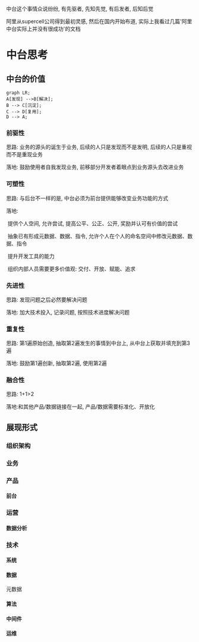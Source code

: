 中台这个事情众说纷纷, 有先驱者, 先知先觉, 有后发者, 后知后觉

阿里从supercell公司得到最初灵感, 然后在国内开始布道, 实际上我看过几篇'阿里中台实际上并没有很成功'的文档

# 中台思考

## 中台的价值

```mermaid
graph LR;
A[发现] -->B[解决];
B --> C[沉淀];
C --> D[复用];
D --> A;
```



### 前驱性

思路: 业务的源头的诞生于业务, 后续的人只是发现而不是发明, 后续的人只是重视而不是重现业务

落地: 鼓励使用者自我发现业务, 前移部分开发者着眼点到业务源头去改进业务

### 可塑性

思路: 与后台不一样的是, 中台必须为前台提供能够改变业务功能的方式



落地: 

​	提供个人空间, 允许尝试, 提高公平、公正、公开, 奖励并认可有价值的尝试

​	抽象已有形成元数据、数据、指令, 允许个人在个人的命名空间中修改元数据、数据、指令

​	提升开发工具的能力

​	组织内部人员需要更多价值观: 交付、开放、赋能、追求

### 先进性

思路: 发现问题之后必然要解决问题

落地: 加大技术投入, 记录问题, 按照技术进度解决问题

### 重复性

思路: 第1遍原始创造, 抽取第2遍发生的事情到中台上, 从中台上获取并填充到第3遍

落地: 鼓励第1遍创新, 抽取第2遍, 使用第2遍

### 融合性

思路: 1+1>2

落地:和其他产品/数据链接在一起, 产品/数据需要标准化、开放化



## 展现形式

### 组织架构

### 业务

### 产品

#### 前台

### 运营

#### 数据分析

### 技术

#### 系统

#### 数据
元数据

#### 算法

#### 中间件

#### 运维



























​	





​	

